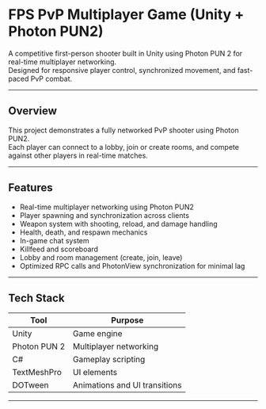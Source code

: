 # FPS PvP Multiplayer Game (Unity + Photon PUN2)

A competitive first-person shooter built in Unity using Photon PUN 2 for real-time multiplayer networking.  
Designed for responsive player control, synchronized movement, and fast-paced PvP combat.

---

## Overview

This project demonstrates a fully networked PvP shooter using Photon PUN2.  
Each player can connect to a lobby, join or create rooms, and compete against other players in real-time matches.

---

## Features

- Real-time multiplayer networking using Photon PUN2  
- Player spawning and synchronization across clients  
- Weapon system with shooting, reload, and damage handling  
- Health, death, and respawn mechanics  
- In-game chat system  
- Killfeed and scoreboard  
- Lobby and room management (create, join, leave)  
- Optimized RPC calls and PhotonView synchronization for minimal lag

---

## Tech Stack

| Tool | Purpose |
|------|----------|
| Unity | Game engine |
| Photon PUN 2 | Multiplayer networking |
| C# | Gameplay scripting |
| TextMeshPro | UI elements |
| DOTween | Animations and UI transitions |

---



